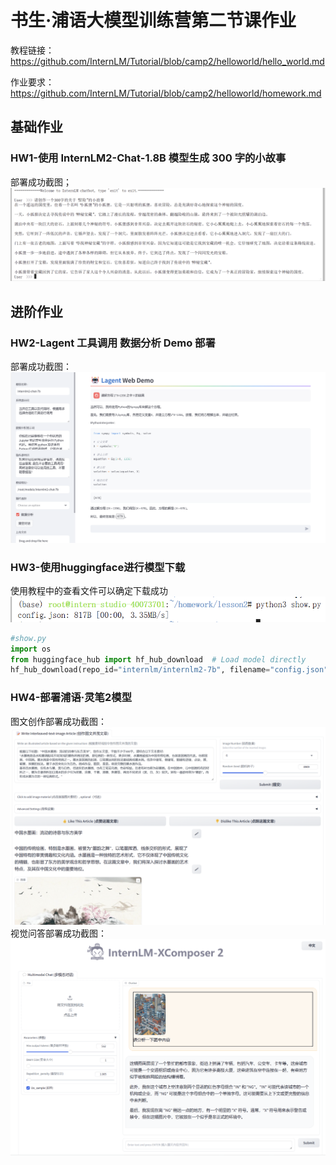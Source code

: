 # 书生·浦语大模型训练营第二节课作业
教程链接：https://github.com/InternLM/Tutorial/blob/camp2/helloworld/hello_world.md

作业要求：https://github.com/InternLM/Tutorial/blob/camp2/helloworld/homework.md
## 基础作业
### HW1-使用 InternLM2-Chat-1.8B 模型生成 300 字的小故事
部署成功截图；
![alt text](hw-base1.png)
## 进阶作业
### HW2-Lagent 工具调用 数据分析 Demo 部署
部署成功截图：
![alt text](hw-adavance1.png)
### HW3-使用huggingface进行模型下载
使用教程中的查看文件可以确定下载成功
![alt text](show.png)
```python
#show.py
import os 
from huggingface_hub import hf_hub_download  # Load model directly 
hf_hub_download(repo_id="internlm/internlm2-7b", filename="config.json")
```
### HW4-部署浦语·灵笔2模型
图文创作部署成功截图：
![alt text](image-4.png)
视觉问答部署成功截图：
![alt text](image-6.png)